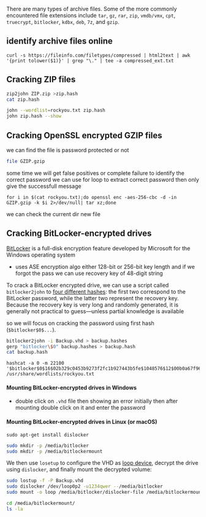 There are many types of archive files. Some of the more commonly encountered file extensions include `tar`, `gz`, `rar`, `zip`, `vmdb/vmx`, `cpt`, `truecrypt`, `bitlocker`, `kdbx`, `deb`, `7z`, and `gzip`.

## identify archive files online
```shell-session
curl -s https://fileinfo.com/filetypes/compressed | html2text | awk '{print tolower($1)}' | grep "\." | tee -a compressed_ext.txt
```

## Cracking ZIP files
```bash
zip2john ZIP.zip >zip.hash
cat zip.hash

john --wordlist=rockyou.txt zip.hash
john zip.hash --show
```

## Cracking OpenSSL encrypted GZIP files

we can find the file is password protected or not 
```bash
file GZIP.gzip

```

some time we will get false positives or complete failure to identify the correct password 
we can use for loop to extract correct password then only give the successfull message 

```shell
for i in $(cat rockyou.txt);do openssl enc -aes-256-cbc -d -in GZIP.gzip -k $i 2>/dev/null| tar xz;done
```
we can check the current dir new file

## Cracking BitLocker-encrypted drives
[BitLocker](https://docs.microsoft.com/en-us/windows/security/information-protection/bitlocker/bitlocker-device-encryption-overview-windows-10) is a full-disk encryption feature developed by Microsoft for the Windows operating system
- uses ASE encryption algo either 128-bit or 256-bit key length and if we forgot the pass we can use recovery key of 48-digit string  

To crack a BitLocker encrypted drive, we can use a script called `bitlocker2john` to [four different hashes](https://openwall.info/wiki/john/OpenCL-BitLocker): the first two correspond to the BitLocker password, while the latter two represent the recovery key. Because the recovery key is very long and randomly generated, it is generally not practical to guess—unless partial knowledge is available

so we will focus on cracking the password using first hash (`$bitlocker$0$...`).

```bash
bitlocker2john -i Backup.vhd > backup.hashes
gerp "bitlocker\$0" backup.hashes > backup.hash
cat backup.hash
```

```shell
hashcat -a 0 -m 22100 '$bitlocker$0$16$02b329c0453b9273f2fc1b927443b5fe$1048576$12$00b0a67f961dd80103000000$60$d59f37e70696f7eab6b8f95ae93bd53f3f7067d5e33c0394b3d8e2d1fdb885cb86c1b978f6cc12ed26de0889cd2196b0510bbcd2a8c89187ba8ec54f' /usr/share/wordlists/rockyou.txt
```

#### Mounting BitLocker-encrypted drives in Windows
- double click on `.vhd` file then showing an error initially then after mounting double click on it and enter the password 

#### Mounting BitLocker-encrypted drives in Linux (or macOS)

```shell-session
sudo apt-get install dislocker
```
```bash
sudo mkdir -p /media/bitlocker
sudo mkdir -p /media/bitlockermount
```
We then use `losetup` to configure the VHD as [loop device](https://en.wikipedia.org/wiki/Loop_device), decrypt the drive using `dislocker`, and finally mount the decrypted volume:
```bash
sudo lostup -f -P Backup.vhd
sudo dislocker /dev/loop0p2 -u1234qwer --/media/bitlocker
sudo mount -o loop /media/bitlocker/dislocker-file /media/bitlockermount

cd /media/bitlockermount/
ls -la
```
